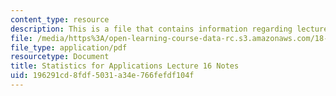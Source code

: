 ```yaml
---
content_type: resource
description: This is a file that contains information regarding lecture 16 notes.
file: /media/https%3A/open-learning-course-data-rc.s3.amazonaws.com/18-443-statistics-for-applications-spring-2015/196291cd8fdf5031a34e766fefdf104f_MIT18_443S15_LEC16.pdf
file_type: application/pdf
resourcetype: Document
title: Statistics for Applications Lecture 16 Notes
uid: 196291cd-8fdf-5031-a34e-766fefdf104f
---
```


